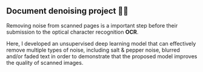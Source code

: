 ## Document denoising project 📓🔦

Removing noise from scanned pages is a important step before their submission to the optical character recognition **OCR**. 

Here, I developed an unsupervised deep learning model that can effectively remove multiple types of noise, including salt & pepper noise, blurred and/or faded text in order to demonstrate that the proposed model improves the quality of scanned images.
